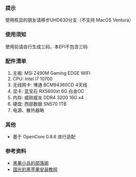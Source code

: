### 提示
使用核显的朋友请移步UHD630分支（不支持 MacOS Ventura）

### 使用须知
使用前请自行生成三码，本EFI不包含三码

### 配件清单
1. 主板: MSI Z490M Gaming EDGE WIFI
2. CPU:  Intel i7 10700
3. 无线网卡: 博通 BCM94360CD 4天线
4. 显卡: 蓝宝石 RX5600xt 6G 白金OC
5. 内存: 威刚威龙 DDR4 3200 16G x4
6. 硬盘: 西部数据 SN570 1TB
7. 电源、散热器略

### 其他
- 基于 OpenCore 0.8.6 进行适配

### 参考资料

- [黑果小兵的部落阁](https://blog.daliansky.net)
- [国光的黑苹果安装教程](https://apple.sqlsec.com)
